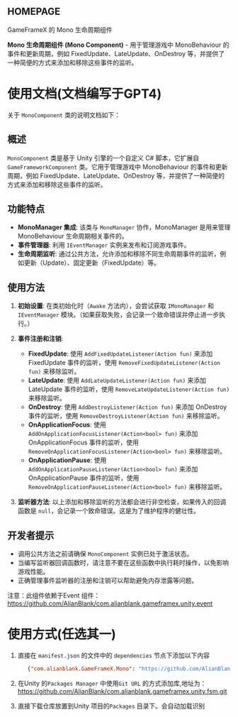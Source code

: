 ﻿## HOMEPAGE

GameFrameX 的 Mono 生命周期组件

**Mono 生命周期组件 (Mono Component)** - 用于管理游戏中 MonoBehaviour 的事件和更新周期，例如 FixedUpdate、LateUpdate、OnDestroy
等，并提供了一种简便的方式来添加和移除这些事件的监听。

# 使用文档(文档编写于GPT4)

关于 `MonoComponent` 类的说明文档如下：

## 概述

`MonoComponent` 类是基于 Unity 引擎的一个自定义 C# 脚本，它扩展自 `GameFrameworkComponent` 类。它用于管理游戏中 MonoBehaviour 的事件和更新周期，例如 FixedUpdate、LateUpdate、OnDestroy
等，并提供了一种简便的方式来添加和移除这些事件的监听。

## 功能特点

- **MonoManager 集成**: 该类与 `MonoManager` 协作，MonoManager 是用来管理 MonoBehaviour 生命周期相关事件的。
- **事件管理器**: 利用 `IEventManager` 实例来发布和订阅游戏事件。
- **生命周期监听**: 通过公共方法，允许添加和移除不同生命周期事件的监听，例如更新（Update）、固定更新（FixedUpdate）等。

## 使用方法

1. **初始设置**: 在类初始化时（`Awake` 方法内），会尝试获取 `IMonoManager` 和 `IEventManager` 模块。（如果获取失败，会记录一个致命错误并停止进一步执行。）

2. **事件注册和注销**:
    - **FixedUpdate**: 使用 `AddFixedUpdateListener(Action fun)` 来添加 FixedUpdate 事件的监听，使用 `RemoveFixedUpdateListener(Action fun)` 来移除监听。
    - **LateUpdate**: 使用 `AddLateUpdateListener(Action fun)` 来添加 LateUpdate 事件的监听，使用 `RemoveLateUpdateListener(Action fun)` 来移除监听。
    - **OnDestroy**: 使用 `AddDestroyListener(Action fun)` 来添加 OnDestroy 事件的监听，使用 `RemoveDestroyListener(Action fun)` 来移除监听。
    - **OnApplicationFocus**: 使用 `AddOnApplicationFocusListener(Action<bool> fun)` 来添加 OnApplicationFocus 事件的监听，使用 `RemoveOnApplicationFocusListener(Action<bool> fun)` 来移除监听。
    - **OnApplicationPause**: 使用 `AddOnApplicationPauseListener(Action<bool> fun)` 来添加 OnApplicationPause 事件的监听，使用 `RemoveOnApplicationPauseListener(Action<bool> fun)` 来移除监听。

3. **监听器方法**: 以上添加和移除监听的方法都会进行非空检查，如果传入的回调函数是 `null`，会记录一个致命错误。这是为了维护程序的健壮性。

## 开发者提示

- 调用公共方法之前请确保 `MonoComponent` 实例已处于激活状态。
- 当编写监听器回调函数时，请注意不要在这些函数中执行耗时操作，以免影响游戏性能。
- 正确管理事件监听器的注册和注销可以帮助避免内存泄露等问题。

注意：此组件依赖于Event 组件：https://github.com/AlianBlank/com.alianblank.gameframex.unity.event

# 使用方式(任选其一)

1. 直接在 `manifest.json` 的文件中的 `dependencies` 节点下添加以下内容
   ```json
      {"com.alianblank.GameFrameX.Mono": "https://github.com/AlianBlank/com.alianblank.gameframex.unity.fsm.git"}
    ```
2. 在Unity 的`Packages Manager` 中使用`Git URL` 的方式添加库,地址为：https://github.com/AlianBlank/com.alianblank.gameframex.unity.fsm.git

3. 直接下载仓库放置到Unity 项目的`Packages` 目录下。会自动加载识别
